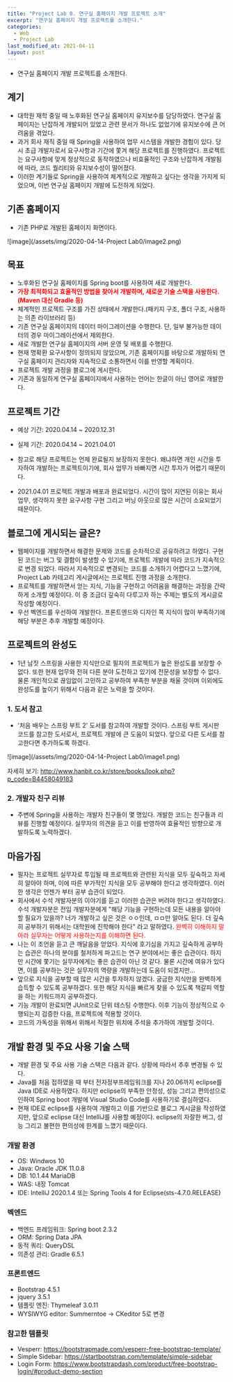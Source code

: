 ```yaml
---
title: "Project Lab 0. 연구실 홈페이지 개발 프로젝트 소개"
excerpt: "연구실 홈페이지 개발 프로젝트를 소개한다."
categories:
  - Web
  - Project Lab
last_modified_at: 2021-04-11
layout: post
---
```

- 연구실 홈페이지 개발 프로젝트를 소개한다.



## 계기
- 대학원 재학 중일 때 노후화된 연구실 홈페이지 유지보수를 담당하였다. 연구실 홈페이지는 난잡하게 개발되어 있었고 관련 문서가 하나도 없었기에 유지보수에 큰 어려움을 겪었다.
- 과거 회사 재직 중일 때 Spring을 사용하여 업무 시스템을 개발한 경험이 있다. 당시 초급 개발자로서 요구사항과 기간에 쫓겨 해당 프로젝트를 진행하였다. 프로젝트는 요구사항에 맞게 정상적으로 동작하였으나 비효율적인 구조와 난잡하게 개발됨에 따라, 코드 퀄리티와 유지보수성이 떨어졌다.
- 이러한 계기들로 Spring을 사용하여 체계적으로 개발하고 싶다는 생각을 가지게 되었으며, 이번 연구실 홈페이지 개발에 도전하게 되었다.



## 기존 홈페이지
- 기존 PHP로 개발된 홈페이지 화면이다.

![image](/assets/img/2020-04-14-Project Lab0/image2.png)



## 목표
- 노후화된 연구실 홈페이지를 Spring boot를 사용하여 새로 개발한다.
- <span style="color:red; font-weight: bold">가장 최적화되고 효율적인 방법을 찾아서 개발하며, 새로운 기술 스택을 사용한다.(Maven 대신 Gradle 등)</span>
- 체계적인 프로젝트 구조를 가진 상태에서 개발한다.(패키지 구조, 폴더 구조, 사용하는 의존 라이브러리 등)
- 기존 연구실 홈페이지의 데이터 마이그레이션을 수행한다. 단, 일부 불가능한 데이터의 경우 마이그레이션에서 제외한다.
- 새로 개발한 연구실 홈페이지의 서버 운영 및 배포를 수행한다.
- 현재 명확환 요구사항이 정의되지 않았으며, 기존 홈페이지를 바탕으로 개발하되 연구실 홈페이지 관리자와 지속적으로 소통하면서 이를 반영할 계획이다.
- 프로젝트 개발 과정을 블로그에 게시한다.
- 기존과 동일하게 연구실 홈페이지에서 사용하는 언어는 한글이 아닌 영어로 개발한다.



## 프로젝트 기간
- 예상 기간: 2020.04.14 ~ 2020.12.31
- 실제 기간: 2020.04.14 ~ 2021.04.01

- 참고로 해당 프로젝트는 언제 완료될지 보장하지 못한다. 왜냐하면 개인 시간을 투자하여 개발하는 프로젝트이기에, 회사 업무가 바빠지면 시간 투자가 어렵기 때문이다.
- 2021.04.01 프로젝트 개발과 배포과 완료되었다. 시간이 많이 지연된 이유는 회사 업무, 생각하지 못한 요구사항 구현 그리고 버닝 아웃으로 많은 시간이 소요되었기 때문이다.



## 블로그에 게시되는 글은?
- 웹페이지를 개발하면서 해결한 문제와 코드를 순차적으로 공유하려고 하였다. 구현된 코드는 버그 및 결함이 발생할 수 있기에, 프로젝트 개발에 따라 코드가 지속적으로 변경 되었다. 따라서 지속적으로 변경되는 코드를 소개하기 어렵다고 느꼈기에, Project Lab 카테고리 게시글에서는 프로젝트 진행 과정을 소개한다.
- 프로젝트를 개발하면서 얻는 지식, 기능을 구현하고 어려움을 해결하는 과정을 간략하게 소개할 예정이다. 이 중 조금더 깊숙히 다루고자 하는 주제는 별도의 게시글로 작성할 예정이다.
- 우선 벡엔드를 우선하여 개발한다. 프론트엔드와 디자인 쪽 지식이 많이 부족하기에 해당 부분은 추후 개발할 예정이다.



## 프로젝트의 완성도
- 1년 남짓 스프링을 사용한 지식만으로 필자의 프로젝트가 높은 완성도를 보장할 수 없다. 또한 현재 업무와 전혀 다른 분야 도전하고 있기에 전문성을 보장할 수 없다. 물론 개인적으로 끊임없이 고민하고 공부하여 부족한 부분을 채울 것이며 이외에도 완성도를 높이기 위해서 다음과 같은 노력을 할 것이다.


### 1. 도서 참고
- '처음 배우는 스프링 부트 2' 도서를 참고하여 개발할 것이다. 스프링 부트 게시판 코드를 참고한 도서로서, 프로젝트 개발에 큰 도움이 되었다. 앞으로 다른 도서를 참고한다면 추가하도록 하겠다.

![image](/assets/img/2020-04-14-Project Lab0/image1.png)

자세히 보기: <http://www.hanbit.co.kr/store/books/look.php?p_code=B4458049183>


### 2. 개발자 친구 리뷰
-  주변에 Spring을 사용하는 개발자 친구들이 몇 명있다. 개발한 코드는 친구들과 리뷰를 진행할 예정이다. 실무자의 의견을 듣고 이를 반영하여 효율적인 방향으로 개발하도록 노력하겠다.



## 마음가짐
- 필자는 프로젝트 실무자로 투입될 때 프로젝트와 관련된 지식을 모두 깊숙하고 자세히 알아야 하며, 이에 따른 부가적인 지식을 모두 공부해야 한다고 생각하였다. 이러한 생각은 언젠가 부터 공부 습관이 되었다.
- 회사에서 수석 개발자분의 이야기를 듣고 이러한 습관은 버려야 한다고 생각하였다. 수석 개발자분은 전임 개발자분에게 "해당 기능을 구현하는데 모든 내용을 알아야 할 필요가 있을까? 너가 개발하고 싶은 것은 ㅇㅇ인데, ㅁㅁ만 알아도 된다. 더 깊숙히 공부하기 위해서는 대학원에 진학해야 한다" 라고 말하였다. <span style="color:red">완벽히 이해하지 말아라 실무자는 어떻게 사용하는지를 이해하면 된다.<span>
- 나는 이 조언을 듣고 큰 깨달음을 얻었다. 지식에 호기심을 가지고 깊숙하게 공부하는 습관은 하나의 분야를 철저하게 파고드는 연구 분야에서는 좋은 습관이다. 하지만 시간에 쫓기는 실무자에게는 좋은 습관이 아닌 것 같다. 물론 시간에 여유가 있다면, 이를 공부하는 것은 실무자의 역량을 개발하는데 도움이 되겠지만...
- 앞으로 지식을 공부할 때 많은 시간을 투자하지 않겠다. 궁금한 지식만을 완벽하게 습득할 수 있도록 공부하겠다. 또한 해당 지식을 빠르게 찾을 수 있도록 책갈피 역할을 하는 키워드까지 공부하겠다.
- 기능 개발이 완료되면 JUnit으로 단위 테스팅 수행한다. 이후 기능이 정상적으로 수행되는지 검증한 다음, 프로젝트에 적용할 것이다.
- 코드의 가독성을 위해서 위해서 적절한 위치에 주석을 추가하여 개발할 것이다.



## 개발 환경 및 주요 사용 기술 스택
- 개발 환경 및 주요 사용 기술 스택은 다음과 같다. 상황에 따라서 추후 변경될 수 있다.
- Java를 처음 접하였을 때 부터 전자정부프레임워크를 지나 20.06까지 eclipse를 Java IDE로 사용하였다. 하지만 eclipse의 부족한 안정성, 성능 그리고 편의성으로 인하여 Spring boot 개발에 Visual Studio Code를 사용하기로 결심하였다.
- 현재 IDE로 eclipse를 사용하여 개발하고 이를 기반으로 블로그 게시글을 작성하였지만, 앞으로 eclipse 대신 IntelliJ를 사용할 예정이다. eclipse의 자잘한 버그, 성능 그리고 불편한 편의성에 한계를 느꼈기 때문이다.


### 개발 환경
- OS: Windwos 10
- Java: Oracle JDK 11.0.8
- DB: 10.1.44 MariaDB
- WAS: 내장 Tomcat
- IDE: IntelliJ 2020.1.4 또는 Spring Tools 4 for Eclipse(sts-4.7.0.RELEASE)


### 벡엔드
- 백엔드 프레임워크: Spring boot 2.3.2
- ORM: Spring Data JPA
- 동적 쿼리: QueryDSL
- 의존성 관리: Gradle 6.5.1


### 프론트엔드
- Bootstrap 4.5.1
- jquery 3.5.1
- 템플릿 엔진: Thymeleaf 3.0.11
- WYSIWYG editor: Summerntoe -> CKeditor 5로 변경


### 참고한 템플릿
- Vesperr: <https://bootstrapmade.com/vesperr-free-bootstrap-template/><br>
- Simple Sidebar: <https://startbootstrap.com/template/simple-sidebar><br>
- Login Form: <https://www.bootstrapdash.com/product/free-bootstrap-login/#product-demo-section>
